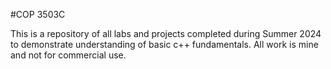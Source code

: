 #COP 3503C

This is a repository of all labs and projects completed during Summer 2024 to demonstrate understanding of basic c++ fundamentals. All work is mine and not for commercial use.
